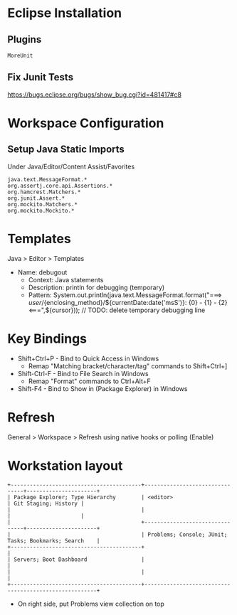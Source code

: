 # Eclipse Installation

## Plugins
    MoreUnit

## Fix Junit Tests
https://bugs.eclipse.org/bugs/show_bug.cgi?id=481417#c8

# Workspace Configuration

## Setup Java Static Imports
Under Java/Editor/Content Assist/Favorites
```
java.text.MessageFormat.*
org.assertj.core.api.Assertions.*
org.hamcrest.Matchers.*
org.junit.Assert.*
org.mockito.Matchers.*
org.mockito.Mockito.*
```

# Templates
Java > Editor > Templates
- Name: debugout
  - Context: Java statements
  - Description: println for debugging (temporary)
  - Pattern: System.out.println(java.text.MessageFormat.format("===> ${user}/${enclosing_method}/${currentDate:date('msS')}: {0} - {1} - {2} <===",${cursor})); // TODO: delete temporary debugging line

# Key Bindings
* Shift+Ctrl+P - Bind to Quick Access in Windows
  * Remap "Matching bracket/character/tag" commands to Shift+Ctrl+]
* Shift-Ctrl-F - Bind to File Search in Windows
  * Remap "Format" commands to Ctrl+Alt+F
* Shift-F4 - Bind to Show in (Package Explorer) in Windows

# Refresh
General > Workspace > Refresh using native hooks or polling (Enable)

# Workstation layout
```
+-----------------------------------------+--------------------------------+----------------------+
| Package Explorer; Type Hierarchy        | <editor>                       | Git Staging; History |
|                                         |                                |                      |
|                                         +--------------------------------+----------------------+
|                                         | Problems; Console; JUnit; Tasks; Bookmarks; Search    |
+-----------------------------------------+                                                       |
| Servers; Boot Dashboard                 |                                                       |
|                                         |                                                       |
+-----------------------------------------+-------------------------------------------------------+
```
* On right side, put Problems view collection on top
